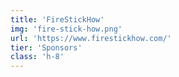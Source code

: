 ```yaml
---
title: 'FireStickHow'
img: 'fire-stick-how.png'
url: 'https://www.firestickhow.com/'
tier: 'Sponsors'
class: 'h-8'
---
```

